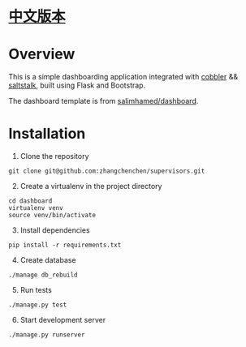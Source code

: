 # [中文版本](https://github.com/zhangchenchen/supervisors/blob/master/README_ZH_CN.md)

# Overview

This is a simple dashboarding application integrated with [cobbler](http://cobbler.github.io/manuals/quickstart/) && [saltstalk](https://github.com/saltstack), built using Flask and Bootstrap.

The dashboard template is from [salimhamed/dashboard](https://github.com/salimhamed/dashboard).


# Installation

1. Clone the repository

  ```
  git clone git@github.com:zhangchenchen/supervisors.git
  ```

2. Create a virtualenv in the project directory

  ```
  cd dashboard
  virtualenv venv
  source venv/bin/activate
  ```

3. Install dependencies

  ```
  pip install -r requirements.txt
  ```

4. Create database

  ```
  ./manage db_rebuild
  ```

5. Run tests

  ```
  ./manage.py test
  ```

6. Start development server

  ```
  ./manage.py runserver
  ```


